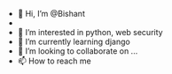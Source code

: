 - 👋 Hi, I’m @Bishant
- 
- 👀 I’m interested in python, web security
- 🌱 I’m currently learning django
- 💞️ I’m looking to collaborate on ...
- 📫 How to reach me 

<!---
Bishant1/Bishant1 is a ✨ special ✨ repository because its `README.md` (this file) appears on your GitHub profile.
You can click the Preview link to take a look at your changes.
--->
